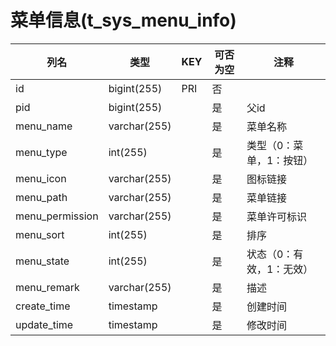 # 菜单信息(t_sys_menu_info)
| 列名   | 类型   | KEY  | 可否为空 | 注释   |
| ---- | ---- | ---- | ---- | ---- |
|id|bigint(255)|PRI|否||
|pid|bigint(255)||是|父id|
|menu_name|varchar(255)||是|菜单名称|
|menu_type|int(255)||是|类型（0：菜单，1：按钮）|
|menu_icon|varchar(255)||是|图标链接|
|menu_path|varchar(255)||是|菜单链接|
|menu_permission|varchar(255)||是|菜单许可标识|
|menu_sort|int(255)||是|排序|
|menu_state|int(255)||是|状态（0：有效，1：无效）|
|menu_remark|varchar(255)||是|描述|
|create_time|timestamp||是|创建时间|
|update_time|timestamp||是|修改时间|

